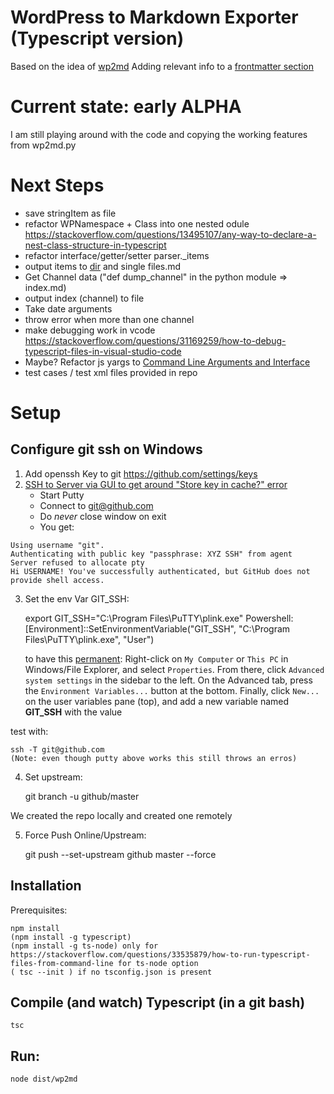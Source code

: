 # WordPress to Markdown Exporter (Typescript version)

Based on the idea of [wp2md](https://github.com/dreikanter/wp2md)
Adding relevant info to a [frontmatter section](https://jekyllrb.com/docs/frontmatter/)

# Current state: early ALPHA

I am still playing around with the code and copying the working features from wp2md.py

# Next Steps

- save stringItem as file
- refactor WPNamespace + Class into one nested odule https://stackoverflow.com/questions/13495107/any-way-to-declare-a-nest-class-structure-in-typescript
- refactor interface/getter/setter parser._items
- output items to [dir](https://nodejs.org/api/fs.html#fs_fs_mkdir_path_mode_callback) and single files.md
- Get Channel data ("def dump_channel" in the python module => index.md) 
- output index (channel) to file
- Take date arguments
- throw error when more than one channel
- make debugging work in vcode https://stackoverflow.com/questions/31169259/how-to-debug-typescript-files-in-visual-studio-code
- Maybe? Refactor js yargs to [Command Line Arguments and Interface](https://github.com/vilic/clime)
- test cases / test xml files provided in repo

# Setup 

## Configure git ssh on Windows

1. Add openssh Key to git https://github.com/settings/keys
2. [SSH to Server via GUI to get around "Store key in cache?" error](https://stackoverflow.com/questions/33240137/git-clone-pull-continually-freezing-at-store-key-in-cache)
    - Start Putty
    - Connect to git@github.com
    - Do *never* close window on exit
    - You get:
```
Using username "git".
Authenticating with public key "passphrase: XYZ SSH" from agent
Server refused to allocate pty
Hi USERNAME! You've successfully authenticated, but GitHub does not provide shell access.
```    
    
3. Set the env Var GIT_SSH:

    export GIT_SSH="C:\Program Files\PuTTY\plink.exe"
    Powershell:  [Environment]::SetEnvironmentVariable("GIT_SSH", "C:\Program Files\PuTTY\plink.exe", "User")

    to have this [permanent](http://www.cgranade.com/blog/2016/06/06/ssh-keys-in-vscode.html):
    Right-click on `My Computer` or `This PC` in Windows/File Explorer, and select `Properties`. From there, click `Advanced system settings` in the sidebar to the left. On the Advanced tab, press the `Environment Variables...` button at the bottom. Finally, click `New...` on the user variables pane (top), and add a new variable named **GIT_SSH** with the value

test with: 

    ssh -T git@github.com
    (Note: even though putty above works this still throws an erros)

4. Set upstream:

   git branch -u github/master

We created the repo locally and created one remotely

5. Force Push Online/Upstream:

    git push --set-upstream github master --force

## Installation

Prerequisites:

    npm install
    (npm install -g typescript)
    (npm install -g ts-node) only for https://stackoverflow.com/questions/33535879/how-to-run-typescript-files-from-command-line for ts-node option
    ( tsc --init ) if no tsconfig.json is present

## Compile (and watch) Typescript (in a git bash)

    tsc

## Run:

    node dist/wp2md    